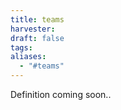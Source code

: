 ```yaml
---
title: teams
harvester: 
draft: false
tags: 
aliases:
  - "#teams"
---
```


Definition coming soon..
